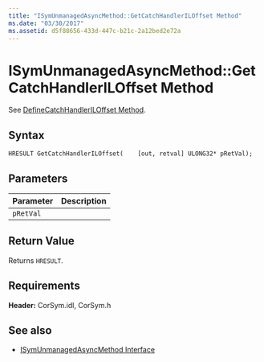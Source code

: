 ```yaml
---
title: "ISymUnmanagedAsyncMethod::GetCatchHandlerILOffset Method"
ms.date: "03/30/2017"
ms.assetid: d5f88656-433d-447c-b21c-2a12bed2e72a
---
```

# ISymUnmanagedAsyncMethod::GetCatchHandlerILOffset Method
See [DefineCatchHandlerILOffset Method](../../../../docs/framework/unmanaged-api/diagnostics/isymunmanagedasyncmethodpropertieswriter-definecatchhandleriloffset-method.md).  
  
## Syntax  
  
```idl  
HRESULT GetCatchHandlerILOffset(    [out, retval] ULONG32* pRetVal);  
```  
  
## Parameters  
  
|Parameter|Description|  
|---------------|-----------------|  
|`pRetVal`||  
  
## Return Value  
 Returns `HRESULT`.  
  
## Requirements  
 **Header:** CorSym.idl, CorSym.h  
  
## See also

- [ISymUnmanagedAsyncMethod Interface](../../../../docs/framework/unmanaged-api/diagnostics/isymunmanagedasyncmethod-interface.md)
